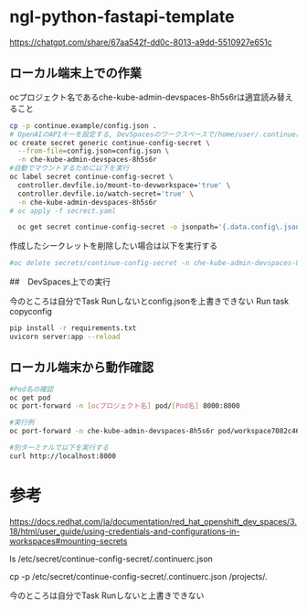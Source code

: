 # ngl-python-fastapi-template

https://chatgpt.com/share/67aa542f-dd0c-8013-a9dd-5510927e651c

## ローカル端末上での作業

ocプロジェクト名であるche-kube-admin-devspaces-8h5s6rは適宜読み替えること

```bash
cp -p continue.example/config.json .
# OpenAIのAPIキーを設定する, DevSpacesのワークスペースで/home/user/.continueにコピーして利用する
oc create secret generic continue-config-secret \
  --from-file=config.json=config.json \
  -n che-kube-admin-devspaces-8h5s6r
#自動でマウントするために以下を実行
oc label secret continue-config-secret \
  controller.devfile.io/mount-to-devworkspace='true' \
  controller.devfile.io/watch-secret='true' \
  -n che-kube-admin-devspaces-8h5s6r
# oc apply -f secrect.yaml

  oc get secret continue-config-secret -o jsonpath='{.data.config\.json}' -n your-namespace | base64 --decodes
```

作成したシークレットを削除したい場合は以下を実行する

```bash
#oc delete secrets/continue-config-secret -n che-kube-admin-devspaces-8h5s6r
```

##　DevSpaces上での実行

今のところは自分でTask Runしないとconfig.jsonを上書きできない
Run task　copyconfig

```bash
pip install -r requirements.txt
uvicorn server:app --reload
```

## ローカル端末から動作確認

```bash
#Pod名の確認
oc get pod 
oc port-forward -n [ocプロジェクト名] pod/[Pod名] 8000:8000

#実行例
oc port-forward -n che-kube-admin-devspaces-8h5s6r pod/workspace7082c4664770461c-7b65549556-7q8jz 8000:8000

#別ターミナルで以下を実行する
curl http://localhost:8000
```

# 参考

https://docs.redhat.com/ja/documentation/red_hat_openshift_dev_spaces/3.18/html/user_guide/using-credentials-and-configurations-in-workspaces#mounting-secrets





ls /etc/secret/continue-config-secret/.continuerc.json

cp -p /etc/secret/continue-config-secret/.continuerc.json /projects/.



今のところは自分でTask Runしないと上書きできない